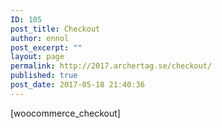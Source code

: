 ```yaml
---
ID: 105
post_title: Checkout
author: ennol
post_excerpt: ""
layout: page
permalink: http://2017.archertag.se/checkout/
published: true
post_date: 2017-05-18 21:40:36
---
```

[woocommerce_checkout]